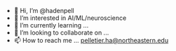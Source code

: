 - 👋 Hi, I’m @hadenpell
- 👀 I’m interested in AI/ML/neuroscience
- 🌱 I’m currently learning ...
- 💞️ I’m looking to collaborate on ...
- 📫 How to reach me ... pelletier.ha@northeastern.edu
